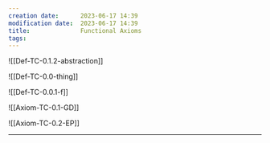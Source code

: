 ```yaml
---
creation date:		2023-06-17 14:39
modification date:	2023-06-17 14:39
title: 				Functional Axioms
tags:
---
```


![[Def-TC-0.1.2-abstraction]]

![[Def-TC-0.0-thing]]

![[Def-TC-0.0.1-f]]

![[Axiom-TC-0.1-GD]]

![[Axiom-TC-0.2-EP]]



---
[^1]: [[Notes Related to Functional Axioms]]
[^2]: [[Derivation of Observer Paradox]]
